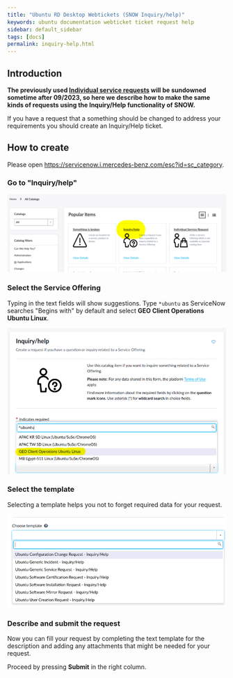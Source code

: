 ```yaml
---
title: "Ubuntu RD Desktop Webtickets (SNOW Inquiry/help)"
keywords: ubuntu documentation webticket ticket request help
sidebar: default_sidebar
tags: [docs]
permalink: inquiry-help.html
---
```


## Introduction
__The previously used [Individual service requests](requests.html) will be
sundowned sometime after 09/2023, so here we describe how to make the same kinds
of requests using the Inquiry/Help functionality of SNOW.__

If you have a request that a something should be changed to address your
requirements you should create an Inquiry/Help ticket.

## How to create

Please open <https://servicenow.i.mercedes-benz.com/esc?id=sc_category>.

### Go to **"Inquiry/help"**

![Service Portal](images/servicenow/snow_inquiry_01.png)

### Select the Service Offering

Typing in the text fields will show suggestions. Type `*ubuntu` as
ServiceNow searches "Begins with" by default and select **GEO Client
Operations Ubuntu Linux**.

![Service Portal](images/servicenow/snow_inquiry_02.png)

### Select the template

Selecting a template helps you not to forget required data for your request.

![Service Portal](images/servicenow/snow_inquiry_03.png)

### Describe and submit the request

Now you can fill your request by completing the text template for the
description and adding any attachments that might be needed for your request.

Proceed by pressing **Submit** in the right column.

